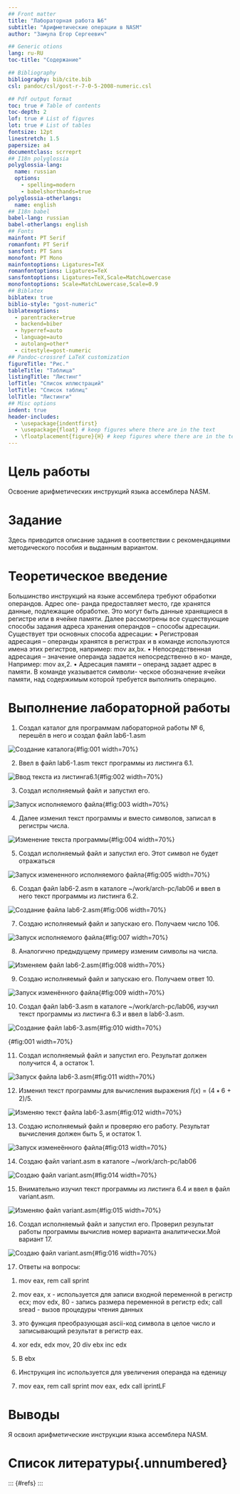```yaml
---
## Front matter
title: "Лабораторная работа №6"
subtitle: "Арифметические операции в NASM"
author: "Замула Егор Сергеевич"

## Generic otions
lang: ru-RU
toc-title: "Содержание"

## Bibliography
bibliography: bib/cite.bib
csl: pandoc/csl/gost-r-7-0-5-2008-numeric.csl

## Pdf output format
toc: true # Table of contents
toc-depth: 2
lof: true # List of figures
lot: true # List of tables
fontsize: 12pt
linestretch: 1.5
papersize: a4
documentclass: scrreprt
## I18n polyglossia
polyglossia-lang:
  name: russian
  options:
	- spelling=modern
	- babelshorthands=true
polyglossia-otherlangs:
  name: english
## I18n babel
babel-lang: russian
babel-otherlangs: english
## Fonts
mainfont: PT Serif
romanfont: PT Serif
sansfont: PT Sans
monofont: PT Mono
mainfontoptions: Ligatures=TeX
romanfontoptions: Ligatures=TeX
sansfontoptions: Ligatures=TeX,Scale=MatchLowercase
monofontoptions: Scale=MatchLowercase,Scale=0.9
## Biblatex
biblatex: true
biblio-style: "gost-numeric"
biblatexoptions:
  - parentracker=true
  - backend=biber
  - hyperref=auto
  - language=auto
  - autolang=other*
  - citestyle=gost-numeric
## Pandoc-crossref LaTeX customization
figureTitle: "Рис."
tableTitle: "Таблица"
listingTitle: "Листинг"
lofTitle: "Список иллюстраций"
lotTitle: "Список таблиц"
lolTitle: "Листинги"
## Misc options
indent: true
header-includes:
  - \usepackage{indentfirst}
  - \usepackage{float} # keep figures where there are in the text
  - \floatplacement{figure}{H} # keep figures where there are in the text
---
```


# Цель работы

Освоение арифметических инструкций языка ассемблера NASM.

# Задание

Здесь приводится описание задания в соответствии с рекомендациями
методического пособия и выданным вариантом.

# Теоретическое введение

Большинство инструкций на языке ассемблера требуют обработки операндов. Адрес опе-
ранда предоставляет место, где хранятся данные, подлежащие обработке. Это могут быть
данные хранящиеся в регистре или в ячейке памяти. Далее рассмотрены все существующие
способы задания адреса хранения операндов – способы адресации.
Существует три основных способа адресации:
• Регистровая адресация – операнды хранятся в регистрах и в команде используются
имена этих регистров, например: mov ax,bx.
• Непосредственная адресация – значение операнда задается непосредственно в ко-
манде, Например: mov ax,2.
• Адресация памяти – операнд задает адрес в памяти. В команде указывается символи-
ческое обозначение ячейки памяти, над содержимым которой требуется выполнить
операцию.

# Выполнение лабораторной работы

1. Создал каталог для программам лабораторной работы № 6, перешёл в него и создал файл lab6-1.asm

![Создание каталога](){#fig:001 width=70%}

2. Ввел в файл lab6-1.asm текст программы из листинга 6.1.

![Ввод текста из листинга6.1](){#fig:002 width=70%}

3. Создал исполняемый файл и запустил его.

![Запуск исполняемого файла](){#fig:003 width=70%}

4. Далее изменил текст программы и вместо символов, записал в регистры числа. 

![Изменение текста программы](){#fig:004 width=70%}

5. Создал исполняемый файл и запустил его. Этот символ не будет отражаться

![Запуск измененного исполняемого файла](){#fig:005 width=70%}

6. Создал файл lab6-2.asm в каталоге ~/work/arch-pc/lab06 и ввел в него текст программы из листинга 6.2.

![Создание файла lab6-2.asm](){#fig:006 width=70%}

7. Создаю исполняемый файл и запускаю его. Получаем число 106. 

![Запуск исполняемого файла](){#fig:007 width=70%}

8. Аналогично предыдущему примеру изменим символы на числа. 

![Изменяем файл lab6-2.asm](){#fig:008 width=70%}

9. Создаю исполняемый файл и запускаю его. Получаем ответ 10. 

![Запуск изменённого файла](){#fig:009 width=70%}

10. Создал файл lab6-3.asm в каталоге ~/work/arch-pc/lab06, изучил текст программы из листинга 6.3 и ввел в lab6-3.asm.

![Создание файл lab6-3.asm](){#fig:010 width=70%}

![](){#fig:001 width=70%}

11. Создал исполняемый файл и запустил его. Результат должен получится 4, а остаток 1. 

![Запуск файла lab6-3.asm](){#fig:011 width=70%}

12. Изменил текст программы для вычисления выражения 𝑓(𝑥) = (4 ∗ 6 + 2)/5. 

![Изменяю текст файла lab6-3.asm](){#fig:012 width=70%}

13. Создаю исполняемый файл и проверяю его работу. Результат вычисления должен быть 5, и остаток 1.

![Запуск изменеённого файла](){#fig:013 width=70%}

14. Создаю файл variant.asm в каталоге ~/work/arch-pc/lab06

![Создаю файл variant.asm](){#fig:014 width=70%}

15. Внимательно изучил текст программы из листинга 6.4 и ввел в файл variant.asm.

![Изменяю файл variant.asm](){#fig:015 width=70%}

16. Создал исполняемый файл и запустил его. Проверил результат работы программы вычислив номер варианта аналитически.Мой вариант 17. 

![Создаю файл variant.asm](){#fig:016 width=70%}

17. Ответы на вопросы: 

1) mov eax, rem call sprint 

2) mov eax, х - используется для записи входной переменной в регистр ecx; mov edx, 80 - запись размера переменной в регистр edx; call sread - вызов процедуры чтения данных

3) это функция преобразующая ascii-код символа в целое число и записывающий результат в регистр eax.

4) xor edx, edx mov, 20 div ebx inc edx

5) B ebx

6) Инструкция inc используется для увеличения операнда на еденицу

7) mov eax, rem call sprint mov eax, edx call iprintLF

# Выводы

Я освоил арифметические инструкции языка ассемблера NASM.

# Список литературы{.unnumbered}

::: {#refs}
:::
